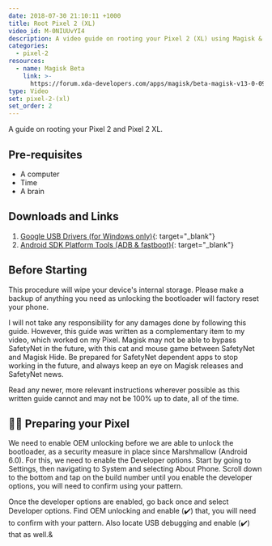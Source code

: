 ```yaml
---
date: 2018-07-30 21:10:11 +1000
title: Root Pixel 2 (XL)
video_id: M-0NIUUvYI4
description: A video guide on rooting your Pixel 2 (XL) using Magisk & Magisk Manager
categories:
  - pixel-2
resources:
  - name: Magisk Beta
    link: >-
      https://forum.xda-developers.com/apps/magisk/beta-magisk-v13-0-0980cb6-t3618589
type: Video
set: pixel-2-(xl)
set_order: 2
---
```


A guide on rooting your Pixel 2 and Pixel 2 XL.

## Pre-requisites

* A computer
* Time
* A brain

## Downloads and Links

1. [Google USB Drivers (for Windows only)](https://dl-ssl.google.com//android/repository/latest_usb_driver_windows.zip){: target="_blank"}
2. [Android SDK Platform Tools (ADB & fastboot)](https://developer.android.com/studio/releases/platform-tools.html){: target="_blank"}

## Before Starting

This procedure will wipe your device's internal storage. Please make a backup of anything you need as unlocking the bootloader will factory reset your phone.

I will not take any responsibility for any damages done by following this guide. However, this guide was written as a complementary item to my video, which worked on my Pixel. Magisk may not be able to bypass SafetyNet in the future, with this cat and mouse game between SafetyNet and Magisk Hide. Be prepared for SafetyNet dependent apps to stop working in the future, and always keep an eye on Magisk releases and SafetyNet news.

Read any newer, more relevant instructions wherever possible as this written guide cannot and may not be 100% up to date, all of the time.

## 👨‍🍳 Preparing your Pixel

We need to enable OEM unlocking before we are able to unlock the bootloader, as a security measure in place since Marshmallow (Android 6.0). For this, we need to enable the Developer options. Start by going to Settings, then navigating to System and selecting About Phone. Scroll down to the bottom and tap on the build number until you enable the developer options, you will need to confirm using your pattern.

Once the developer options are enabled, go back once and select Developer options. Find OEM unlocking and enable (✔️) that, you will need to confirm with your pattern. Also locate USB debugging and enable (✔️) that as well.&
